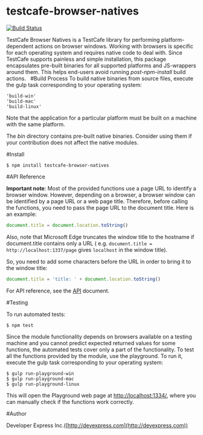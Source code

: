 # testcafe-browser-natives

[![Build Status](https://travis-ci.org/superroma/testcafe-browser-natives.svg)](https://travis-ci.org/superroma/testcafe-browser-natives)

TestСafe Browser Natives is a TestCafe library for performing platform-dependent actions on browser windows.
Working with browsers is specific for each operating system and requires native code to deal with. Since TestCafe supports painless and simple installation, this package encapsulates pre-built binaries for all supported platforms and JS-wrappers around them. This helps end-users avoid running *post-npm-install* build actions.
 
#Build Process
To build native binaries from source files, execute the gulp task corresponding to your operating system:
```
'build-win'
'build-mac'
'build-linux'
```
Note that the application for a particular platform must be built on a machine with the same platform.

The *bin* directory contains pre-built native binaries. Consider using them if your contribution does not affect the native modules.

#Install

```
$ npm install testcafe-browser-natives
```
#API Reference

**Important note**: Most of the provided functions use a page URL to identify a browser window. However, depending on a browser, a browser window can be identified by a page URL or a web page title. Therefore, before calling the functions, you need to pass the page URL to the document title. Here is an example:
```js
document.title = document.location.toString()
```
Also, note that Microsoft Edge truncates the window title to the hostname if document.title contains only a URL
( e.g. `document.title = http://localhost:1337/page` gives `localhost` in the window title).

So, you need to add some characters before the URL in order to bring it to the window title:
```js
document.title = 'title: ' + document.location.toString()
```
For API reference, see the [API](API.md) document.

#Testing

To run automated tests:
```
$ npm test
```
Since the module functionality depends on browsers available on a testing machine and you cannot predict expected returned values for some functions, the automated tests cover only a part of the functionality.
To test all the functions provided by the module, use the playground. To run it, execute the gulp task corresponding to your operating system:
```
$ gulp run-playground-win
$ gulp run-playground-mac
$ gulp run-playground-linux
```
This will open the Playground web page at [http://localhost:1334/](http://localhost:1334/), where you can manually check if the functions work correctly.

#Author

Developer Express Inc.([http://devexpress.com](http://devexpress.com))
